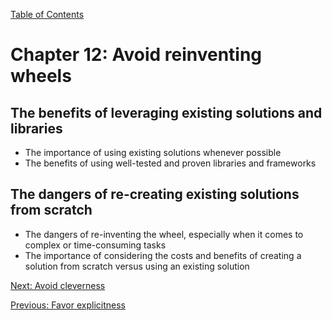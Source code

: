 [Table of Contents](README.md#table-of-Contents)

# Chapter 12: Avoid reinventing wheels
## The benefits of leveraging existing solutions and libraries
- The importance of using existing solutions whenever possible
- The benefits of using well-tested and proven libraries and frameworks

## The dangers of re-creating existing solutions from scratch
- The dangers of re-inventing the wheel, especially when it comes to complex or time-consuming tasks
- The importance of considering the costs and benefits of creating a solution from scratch versus using an existing solution

[Next: Avoid cleverness](Avoid-cleverness.md)

[Previous: Favor explicitness](Favor-explicitness.md)
